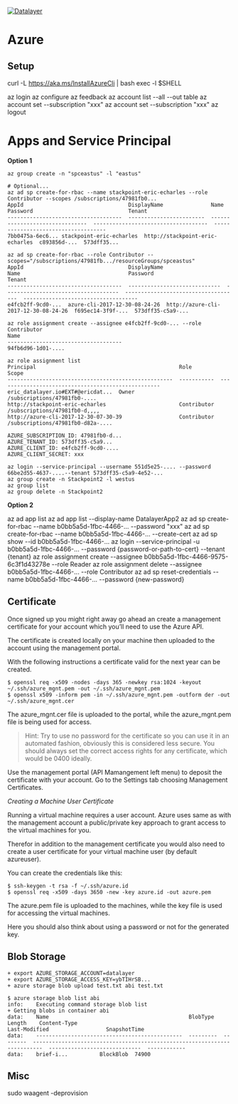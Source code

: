 [![Datalayer](http://datalayer.io/enterprise/img/logo-datalayer-horizontal.png)](http://datalayer.io)

# Azure

## Setup

curl -L https://aka.ms/InstallAzureCli | bash
exec -l $SHELL

az login
az configure
az feedback
az account list --all --out table
az account set --subscription "xxx"
az account set --subscription "xxx"
az logout

# Apps and Service Principal

**Option 1**

```
az group create -n "spceastus" -l "eastus"
```

```
# Optional...
az ad sp create-for-rbac --name stackpoint-eric-echarles --role Contributor --scopes /subscriptions/47981fb0...
AppId                                 DisplayName               Name                             Password                              Tenant
------------------------------------  ------------------------  -------------------------------  ------------------------------------  ------------------------------------
7bb0475a-6ec6... stackpoint-eric-echarles  http://stackpoint-eric-echarles  c893856d-...  573dff35...
```

```
az ad sp create-for-rbac --role Contributor --scopes="/subscriptions/47981fb.../resourceGroups/spceastus"
AppId                                 DisplayName                    Name                                  Password                              Tenant
------------------------------------  -----------------------------  ------------------------------------  ------------------------------------  ------------------------------------
e4fcb2ff-9cd0-...  azure-cli-2017-12-30-08-24-26  http://azure-cli-2017-12-30-08-24-26  f695ec14-3f9f-...  573dff35-c5a9-...
```

```
az role assignment create --assignee e4fcb2ff-9cd0-... --role Contributor
Name
------------------------------------
94fb6d96-1d01-....
```

```
az role assignment list
Principal                                             Role         Scope
----------------------------------------------------  -----------  ---------------------------------------------------
eric_datalayer.io#EXT#@ericdat...  Owner        /subscriptions/47981fb0-....
http://stackpoint-eric-echarles                       Contributor  /subscriptions/47981fb0-d,,,,
http://azure-cli-2017-12-30-07-30-39                  Contributor  /subscriptions/47981fb0-d82a-....
```

```
AZURE_SUBSCRIPTION_ID: 47981fb0-d...
AZURE_TENANT_ID: 573dff35-c5a9...
AZURE_CLIENT_ID: e4fcb2ff-9cd0-....
AZURE_CLIENT_SECRET: xxx
```

```
az login --service-principal --username 551d5e25-.... --password 66be2d55-4637-....--tenant 573dff35-c5a9-4e52-...
az group create -n Stackpoint2 -l westus
az group list
az group delete -n Stackpoint2
```

**Option 2**

az ad app list
az ad app list --display-name DatalayerApp2
az ad sp create-for-rbac --name b0bb5a5d-1fbc-4466-... --password "xxx"
az ad sp create-for-rbac --name b0bb5a5d-1fbc-4466-... --create-cert
az ad sp show --id b0bb5a5d-1fbc-4466-...
az login --service-principal -u b0bb5a5d-1fbc-4466-... --password {password-or-path-to-cert} --tenant {tenant}
az role assignment create --assignee b0bb5a5d-1fbc-4466-9575-   6c3f1d43278e --role Reader
az role assignment delete --assignee b0bb5a5d-1fbc-4466-... --role Contributor
az ad sp reset-credentials --name b0bb5a5d-1fbc-4466-... --password {new-password}

## Certificate

Once signed up you might right away go ahead an create a management certificate for your account which you’ll need to use the Azure API.

The certificate is created locally on your machine then uploaded to the account using the management portal.

With the following instructions a certificate valid for the next year can be created.

```
$ openssl req -x509 -nodes -days 365 -newkey rsa:1024 -keyout ~/.ssh/azure_mgnt.pem -out ~/.ssh/azure_mgnt.pem
$ openssl x509 -inform pem -in ~/.ssh/azure_mgnt.pem -outform der -out ~/.ssh/azure_mgnt.cer
```

The  azure_mgnt.cer file is uploaded to the portal, while the  azure_mgnt.pem file is being used for access.

> Hint: Try to use no password for the certificate so you can use it in an automated fashion, obviously this is considered less secure.
> You should always set the correct access rights for any certificate, which would be 0400 ideally.

Use the management portal (API Mamangement left menu) to deposit the certificate with your account. Go to the Settings tab choosing Management Certificates.

*Creating a Machine User Certificate*

Running a virtual machine requires a user account. Azure uses same as with the management account a public/private key approach to grant access to the virtual machines for you.

Therefor in addition to the management certificate you would also need to create a user certificate for your virtual machine user (by default azureuser).

You can create the credentials like this:

```
$ ssh-keygen -t rsa -f ~/.ssh/azure.id
$ openssl req -x509 -days 3650 -new -key azure.id -out azure.pem
```

The  azure.pem file is uploaded to the machines, while the key file is used for accessing the virtual machines.

Here you should also think about using a password or not for the generated key.

## Blob Storage

```
+ export AZURE_STORAGE_ACCOUNT=datalayer
+ export AZURE_STORAGE_ACCESS_KEY=ybTIHrSB...
+ azure storage blob upload test.txt abi test.txt
```

```
$ azure storage blob list abi
info:    Executing command storage blob list
+ Getting blobs in container abi
data:    Name                                            BlobType   Length    Content-Type                                                               Last-Modified                  SnapshotTime
data:    ----------------------------------------------  ---------  --------  -------------------------------------------------------------------------  -----------------------------  ------------
data:    brief-i...          BlockBlob  74900     
```

## Misc

sudo waagent -deprovision
